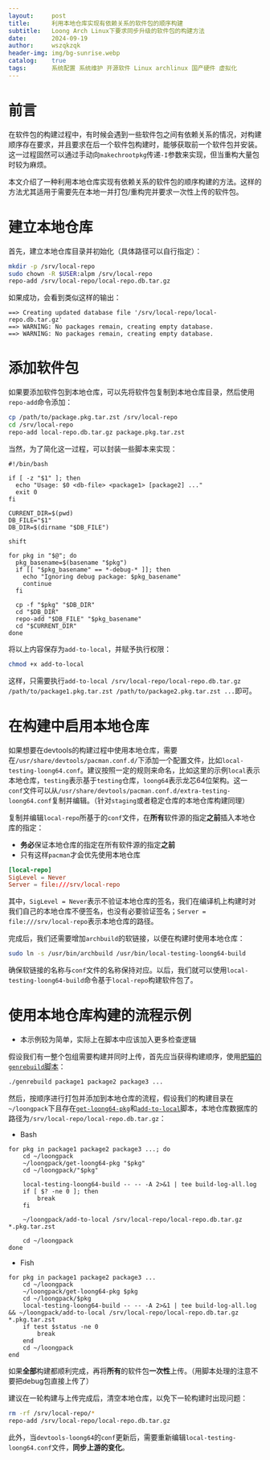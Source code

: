 ```yaml
---
layout:     post
title:      利用本地仓库实现有依赖关系的软件包的顺序构建
subtitle:   Loong Arch Linux下要求同步升级的软件包的构建方法
date:       2024-09-19
author:     wszqkzqk
header-img: img/bg-sunrise.webp
catalog:    true
tags:       系统配置 系统维护 开源软件 Linux archlinux 国产硬件 虚拟化
---
```


# 前言

在软件包的构建过程中，有时候会遇到一些软件包之间有依赖关系的情况，对构建顺序存在要求，并且要求在后一个软件包构建时，能够获取前一个软件包并安装。这一过程固然可以通过手动向`makechrootpkg`传递`-I`参数来实现，但当重构大量包时较为麻烦。

本文介绍了一种利用本地仓库实现有依赖关系的软件包的顺序构建的方法。这样的方法尤其适用于需要先在本地一并打包/重构完并要求一次性上传的软件包。

# 建立本地仓库

首先，建立本地仓库目录并初始化（具体路径可以自行指定）：

```bash
mkdir -p /srv/local-repo
sudo chown -R $USER:alpm /srv/local-repo
repo-add /srv/local-repo/local-repo.db.tar.gz
```

如果成功，会看到类似这样的输出：

```log
==> Creating updated database file '/srv/local-repo/local-repo.db.tar.gz'
==> WARNING: No packages remain, creating empty database.
==> WARNING: No packages remain, creating empty database.
```

# 添加软件包

如果要添加软件包到本地仓库，可以先将软件包复制到本地仓库目录，然后使用`repo-add`命令添加：

```bash
cp /path/to/package.pkg.tar.zst /srv/local-repo
cd /srv/local-repo
repo-add local-repo.db.tar.gz package.pkg.tar.zst
```

当然，为了简化这一过程，可以封装一些脚本来实现：

```
#!/bin/bash

if [ -z "$1" ]; then
  echo "Usage: $0 <db-file> <package1> [package2] ..."
  exit 0
fi

CURRENT_DIR=$(pwd)
DB_FILE="$1"
DB_DIR=$(dirname "$DB_FILE")

shift

for pkg in "$@"; do
  pkg_basename=$(basename "$pkg")
  if [[ "$pkg_basename" == *-debug-* ]]; then
    echo "Ignoring debug package: $pkg_basename"
    continue
  fi

  cp -f "$pkg" "$DB_DIR"
  cd "$DB_DIR"
  repo-add "$DB_FILE" "$pkg_basename"
  cd "$CURRENT_DIR"
done
```

将以上内容保存为`add-to-local`，并赋予执行权限：

```bash
chmod +x add-to-local
```

这样，只需要执行`add-to-local /srv/local-repo/local-repo.db.tar.gz /path/to/package1.pkg.tar.zst /path/to/package2.pkg.tar.zst ...`即可。

# 在构建中启用本地仓库

如果想要在devtools的构建过程中使用本地仓库，需要在`/usr/share/devtools/pacman.conf.d/`下添加一个配置文件，比如`local-testing-loong64.conf`。建议按照一定的规则来命名，比如这里的示例`local`表示本地仓库，`testing`表示基于`testing`仓库，`loong64`表示龙芯64位架构。这一`conf`文件可以从`/usr/share/devtools/pacman.conf.d/extra-testing-loong64.conf`复制并编辑。（针对`staging`或者稳定仓库的本地仓库构建同理）

复制并编辑`local-repo`所基于的`conf`文件，在**所有**软件源的指定**之前**插入本地仓库的指定：
* **务必**保证本地仓库的指定在所有软件源的指定**之前**
* 只有这样`pacman`才会优先使用本地仓库

```conf
[local-repo]
SigLevel = Never
Server = file:///srv/local-repo
```

其中，`SigLevel = Never`表示不验证本地仓库的签名，我们在编译机上构建时对我们自己的本地仓库不便签名，也没有必要验证签名；`Server = file:///srv/local-repo`表示本地仓库的路径。

完成后，我们还需要增加`archbuild`的软链接，以便在构建时使用本地仓库：

```bash
sudo ln -s /usr/bin/archbuild /usr/bin/local-testing-loong64-build
```

确保软链接的名称与`conf`文件的名称保持对应。以后，我们就可以使用`local-testing-loong64-build`命令基于`local-repo`构建软件包了。

# 使用本地仓库构建的流程示例

* 本示例较为简单，实际上在脚本中应该加入更多检查逻辑

假设我们有一整个包组需要构建并同时上传，首先应当获得构建顺序，使用[肥猫的`genrebuild`脚本](https://github.com/felixonmars/archlinux-futils/blob/master/genrebuild)：

```bash
./genrebuild package1 package2 package3 ...
```

然后，按顺序进行打包并添加到本地仓库的流程，假设我们的构建目录在`~/loongpack`下且存在[`get-loong64-pkg`](https://wszqkzqk.github.io/2024/08/12/loong-tools-design/#脚本化)和[`add-to-local`](#添加软件包)脚本，本地仓库数据库的路径为`/srv/local-repo/local-repo.db.tar.gz`：

* Bash

```
for pkg in package1 package2 package3 ...; do
    cd ~/loongpack
    ~/loongpack/get-loong64-pkg "$pkg"
    cd ~/loongpack/"$pkg"

    local-testing-loong64-build -- -- -A 2>&1 | tee build-log-all.log
    if [ $? -ne 0 ]; then
        break
    fi

    ~/loongpack/add-to-local /srv/local-repo/local-repo.db.tar.gz *.pkg.tar.zst

    cd ~/loongpack
done
```

* Fish

```fish
for pkg in package1 package2 package3 ...                                                                      
    cd ~/loongpack
    ~/loongpack/get-loong64-pkg $pkg
    cd ~/loongpack/$pkg
    local-testing-loong64-build -- -- -A 2>&1 | tee build-log-all.log && ~/loongpack/add-to-local /srv/local-repo/local-repo.db.tar.gz *.pkg.tar.zst
    if test $status -ne 0
        break
    end
    cd ~/loongpack                                                                             
end
```

如果**全部**构建都顺利完成，再将**所有**的软件包**一次性**上传。（用脚本处理的注意不要把debug包直接上传了）

建议在一轮构建与上传完成后，清空本地仓库，以免下一轮构建时出现问题：

```bash
rm -rf /srv/local-repo/*
repo-add /srv/local-repo/local-repo.db.tar.gz
```

此外，当`devtools-loong64`的`conf`更新后，需要重新编辑`local-testing-loong64.conf`文件，**同步上游的变化**。
